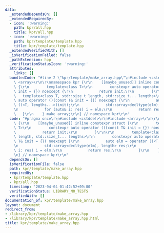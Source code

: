 ```yaml
---
data:
  _extendedDependsOn: []
  _extendedRequiredBy:
  - icon: ':warning:'
    path: kpr/all.hpp
    title: kpr/all.hpp
  - icon: ':warning:'
    path: kpr/template/template.hpp
    title: kpr/template/template.hpp
  _extendedVerifiedWith: []
  _isVerificationFailed: false
  _pathExtension: hpp
  _verificationStatusIcon: ':warning:'
  attributes:
    links: []
  bundledCode: "#line 2 \"kpr/template/make_array.hpp\"\n#include <cstddef>\r\n#include\
    \ <array>\r\n\r\nnamespace kpr {\r\n    [[maybe_unused]] inline constexpr struct\
    \ {\r\n        template<class T>\r\n        constexpr auto operator ()(const T&\
    \ init = {}) noexcept {\r\n            return init;\r\n        }\r\n\r\n     \
    \   template<class T, std::size_t length, std::size_t... lengths>\r\n        constexpr\
    \ auto operator ()(const T& init = {}) noexcept {\r\n            auto elm = operator\
    \ ()<T, lengths...>(init);\r\n            std::array<decltype(elm), length> res;\r\
    \n            for (auto& i: res) i = elm;\r\n            return res;\r\n     \
    \   }\r\n    } make_array;\r\n} // namespace kpr\r\n"
  code: "#pragma once\r\n#include <cstddef>\r\n#include <array>\r\n\r\nnamespace kpr\
    \ {\r\n    [[maybe_unused]] inline constexpr struct {\r\n        template<class\
    \ T>\r\n        constexpr auto operator ()(const T& init = {}) noexcept {\r\n\
    \            return init;\r\n        }\r\n\r\n        template<class T, std::size_t\
    \ length, std::size_t... lengths>\r\n        constexpr auto operator ()(const\
    \ T& init = {}) noexcept {\r\n            auto elm = operator ()<T, lengths...>(init);\r\
    \n            std::array<decltype(elm), length> res;\r\n            for (auto&\
    \ i: res) i = elm;\r\n            return res;\r\n        }\r\n    } make_array;\r\
    \n} // namespace kpr\r\n"
  dependsOn: []
  isVerificationFile: false
  path: kpr/template/make_array.hpp
  requiredBy:
  - kpr/template/template.hpp
  - kpr/all.hpp
  timestamp: '2023-04-04 01:42:52+09:00'
  verificationStatus: LIBRARY_NO_TESTS
  verifiedWith: []
documentation_of: kpr/template/make_array.hpp
layout: document
redirect_from:
- /library/kpr/template/make_array.hpp
- /library/kpr/template/make_array.hpp.html
title: kpr/template/make_array.hpp
---
```

